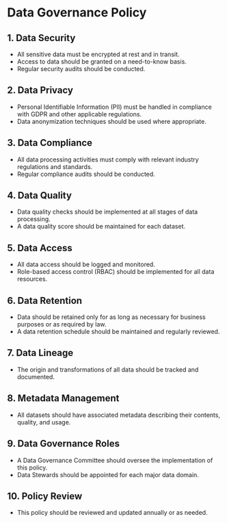 # Data Governance Policy

## 1. Data Security
- All sensitive data must be encrypted at rest and in transit.
- Access to data should be granted on a need-to-know basis.
- Regular security audits should be conducted.

## 2. Data Privacy
- Personal Identifiable Information (PII) must be handled in compliance with GDPR and other applicable regulations.
- Data anonymization techniques should be used where appropriate.

## 3. Data Compliance
- All data processing activities must comply with relevant industry regulations and standards.
- Regular compliance audits should be conducted.

## 4. Data Quality
- Data quality checks should be implemented at all stages of data processing.
- A data quality score should be maintained for each dataset.

## 5. Data Access
- All data access should be logged and monitored.
- Role-based access control (RBAC) should be implemented for all data resources.

## 6. Data Retention
- Data should be retained only for as long as necessary for business purposes or as required by law.
- A data retention schedule should be maintained and regularly reviewed.

## 7. Data Lineage
- The origin and transformations of all data should be tracked and documented.

## 8. Metadata Management
- All datasets should have associated metadata describing their contents, quality, and usage.

## 9. Data Governance Roles
- A Data Governance Committee should oversee the implementation of this policy.
- Data Stewards should be appointed for each major data domain.

## 10. Policy Review
- This policy should be reviewed and updated annually or as needed.